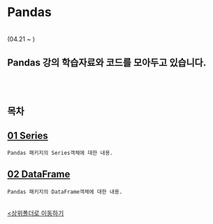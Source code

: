 # Pandas
</br>
 (04.21 ~ )

 Pandas 강의 학습자료와 코드를 모아두고 있습니다.
-

</br></br>

## 목차

[01 Series](./01_Pandas_Series.ipynb)
-
    Pandas 패키지의 Series객체에 대한 내용.
    
[02 DataFrame](./02_Pandas_DataFrame.ipynb)
-
    Pandas 패키지의 DataFrame객체에 대한 내용.


<br>[<상위폴더로 이동하기](..)